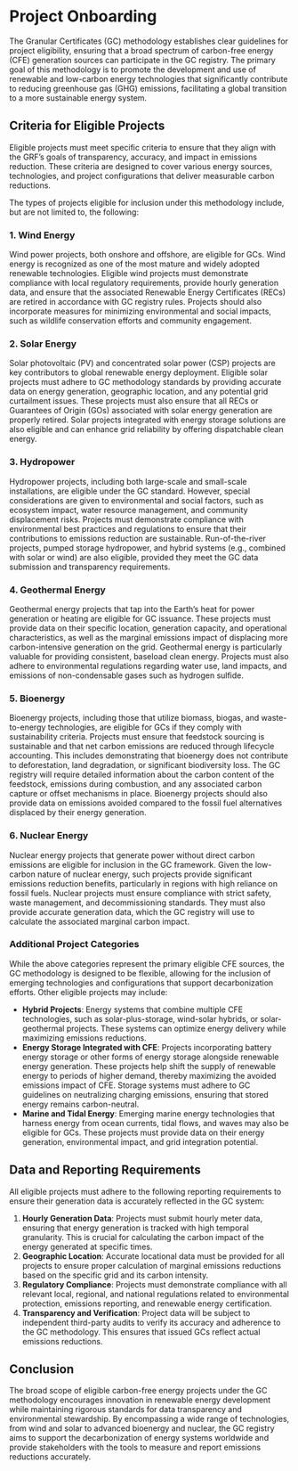 # Project Onboarding

The Granular Certificates (GC) methodology establishes clear guidelines for project eligibility, ensuring that a broad spectrum of carbon-free energy (CFE) generation sources can participate in the GC registry. The primary goal of this methodology is to promote the development and use of renewable and low-carbon energy technologies that significantly contribute to reducing greenhouse gas (GHG) emissions, facilitating a global transition to a more sustainable energy system.

## **Criteria for Eligible Projects**

Eligible projects must meet specific criteria to ensure that they align with the GRF’s goals of transparency, accuracy, and impact in emissions reduction. These criteria are designed to cover various energy sources, technologies, and project configurations that deliver measurable carbon reductions.

The types of projects eligible for inclusion under this methodology include, but are not limited to, the following:

### **1. Wind Energy**

Wind power projects, both onshore and offshore, are eligible for GCs. Wind energy is recognized as one of the most mature and widely adopted renewable technologies. Eligible wind projects must demonstrate compliance with local regulatory requirements, provide hourly generation data, and ensure that the associated Renewable Energy Certificates (RECs) are retired in accordance with GC registry rules. Projects should also incorporate measures for minimizing environmental and social impacts, such as wildlife conservation efforts and community engagement.

### **2. Solar Energy**

Solar photovoltaic (PV) and concentrated solar power (CSP) projects are key contributors to global renewable energy deployment. Eligible solar projects must adhere to GC methodology standards by providing accurate data on energy generation, geographic location, and any potential grid curtailment issues. These projects must also ensure that all RECs or Guarantees of Origin (GOs) associated with solar energy generation are properly retired. Solar projects integrated with energy storage solutions are also eligible and can enhance grid reliability by offering dispatchable clean energy.

### **3. Hydropower**

Hydropower projects, including both large-scale and small-scale installations, are eligible under the GC standard. However, special considerations are given to environmental and social factors, such as ecosystem impact, water resource management, and community displacement risks. Projects must demonstrate compliance with environmental best practices and regulations to ensure that their contributions to emissions reduction are sustainable. Run-of-the-river projects, pumped storage hydropower, and hybrid systems (e.g., combined with solar or wind) are also eligible, provided they meet the GC data submission and transparency requirements.

### **4. Geothermal Energy**

Geothermal energy projects that tap into the Earth’s heat for power generation or heating are eligible for GC issuance. These projects must provide data on their specific location, generation capacity, and operational characteristics, as well as the marginal emissions impact of displacing more carbon-intensive generation on the grid. Geothermal energy is particularly valuable for providing consistent, baseload clean energy. Projects must also adhere to environmental regulations regarding water use, land impacts, and emissions of non-condensable gases such as hydrogen sulfide.

### **5. Bioenergy**

Bioenergy projects, including those that utilize biomass, biogas, and waste-to-energy technologies, are eligible for GCs if they comply with sustainability criteria. Projects must ensure that feedstock sourcing is sustainable and that net carbon emissions are reduced through lifecycle accounting. This includes demonstrating that bioenergy does not contribute to deforestation, land degradation, or significant biodiversity loss. The GC registry will require detailed information about the carbon content of the feedstock, emissions during combustion, and any associated carbon capture or offset mechanisms in place. Bioenergy projects should also provide data on emissions avoided compared to the fossil fuel alternatives displaced by their energy generation.

### **6. Nuclear Energy**

Nuclear energy projects that generate power without direct carbon emissions are eligible for inclusion in the GC framework. Given the low-carbon nature of nuclear energy, such projects provide significant emissions reduction benefits, particularly in regions with high reliance on fossil fuels. Nuclear projects must ensure compliance with strict safety, waste management, and decommissioning standards. They must also provide accurate generation data, which the GC registry will use to calculate the associated marginal carbon impact.

### **Additional Project Categories**

While the above categories represent the primary eligible CFE sources, the GC methodology is designed to be flexible, allowing for the inclusion of emerging technologies and configurations that support decarbonization efforts. Other eligible projects may include:

* **Hybrid Projects**: Energy systems that combine multiple CFE technologies, such as solar-plus-storage, wind-solar hybrids, or solar-geothermal projects. These systems can optimize energy delivery while maximizing emissions reductions.
* **Energy Storage Integrated with CFE**: Projects incorporating battery energy storage or other forms of energy storage alongside renewable energy generation. These projects help shift the supply of renewable energy to periods of higher demand, thereby maximizing the avoided emissions impact of CFE. Storage systems must adhere to GC guidelines on neutralizing charging emissions, ensuring that stored energy remains carbon-neutral.
* **Marine and Tidal Energy**: Emerging marine energy technologies that harness energy from ocean currents, tidal flows, and waves may also be eligible for GCs. These projects must provide data on their energy generation, environmental impact, and grid integration potential.

## **Data and Reporting Requirements**

All eligible projects must adhere to the following reporting requirements to ensure their generation data is accurately reflected in the GC system:

1. **Hourly Generation Data**: Projects must submit hourly meter data, ensuring that energy generation is tracked with high temporal granularity. This is crucial for calculating the carbon impact of the energy generated at specific times.
2. **Geographic Location**: Accurate locational data must be provided for all projects to ensure proper calculation of marginal emissions reductions based on the specific grid and its carbon intensity.
3. **Regulatory Compliance**: Projects must demonstrate compliance with all relevant local, regional, and national regulations related to environmental protection, emissions reporting, and renewable energy certification.
4. **Transparency and Verification**: Project data will be subject to independent third-party audits to verify its accuracy and adherence to the GC methodology. This ensures that issued GCs reflect actual emissions reductions.

## **Conclusion**

The broad scope of eligible carbon-free energy projects under the GC methodology encourages innovation in renewable energy development while maintaining rigorous standards for data transparency and environmental stewardship. By encompassing a wide range of technologies, from wind and solar to advanced bioenergy and nuclear, the GC registry aims to support the decarbonization of energy systems worldwide and provide stakeholders with the tools to measure and report emissions reductions accurately.
